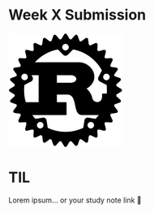 # Week X Submission

![result.png](./images/rust_logo.png)

# TIL

Lorem ipsum... or your study note link 🙌